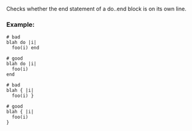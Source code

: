 Checks whether the end statement of a do..end block
is on its own line.

### Example:
    # bad
    blah do |i|
      foo(i) end

    # good
    blah do |i|
      foo(i)
    end

    # bad
    blah { |i|
      foo(i) }

    # good
    blah { |i|
      foo(i)
    }